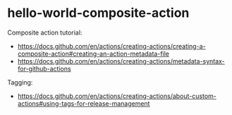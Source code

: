# hello-world-composite-action

Composite action tutorial:
- https://docs.github.com/en/actions/creating-actions/creating-a-composite-action#creating-an-action-metadata-file
- https://docs.github.com/en/actions/creating-actions/metadata-syntax-for-github-actions

Tagging:
- https://docs.github.com/en/actions/creating-actions/about-custom-actions#using-tags-for-release-management